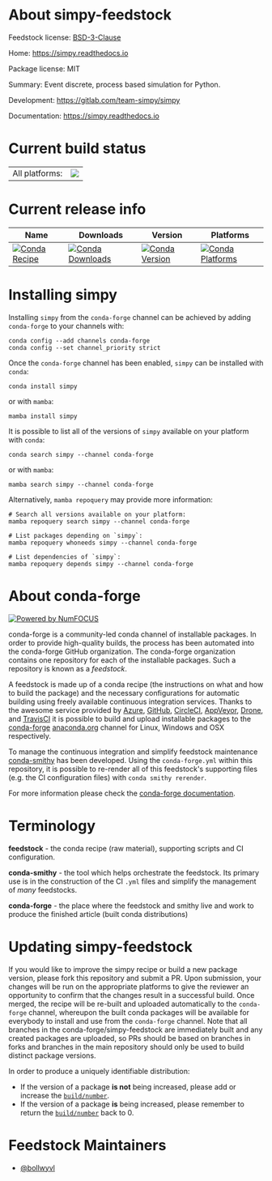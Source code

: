 About simpy-feedstock
=====================

Feedstock license: [BSD-3-Clause](https://github.com/conda-forge/simpy-feedstock/blob/main/LICENSE.txt)

Home: https://simpy.readthedocs.io

Package license: MIT

Summary: Event discrete, process based simulation for Python.

Development: https://gitlab.com/team-simpy/simpy

Documentation: https://simpy.readthedocs.io

Current build status
====================


<table><tr><td>All platforms:</td>
    <td>
      <a href="https://dev.azure.com/conda-forge/feedstock-builds/_build/latest?definitionId=11794&branchName=main">
        <img src="https://dev.azure.com/conda-forge/feedstock-builds/_apis/build/status/simpy-feedstock?branchName=main">
      </a>
    </td>
  </tr>
</table>

Current release info
====================

| Name | Downloads | Version | Platforms |
| --- | --- | --- | --- |
| [![Conda Recipe](https://img.shields.io/badge/recipe-simpy-green.svg)](https://anaconda.org/conda-forge/simpy) | [![Conda Downloads](https://img.shields.io/conda/dn/conda-forge/simpy.svg)](https://anaconda.org/conda-forge/simpy) | [![Conda Version](https://img.shields.io/conda/vn/conda-forge/simpy.svg)](https://anaconda.org/conda-forge/simpy) | [![Conda Platforms](https://img.shields.io/conda/pn/conda-forge/simpy.svg)](https://anaconda.org/conda-forge/simpy) |

Installing simpy
================

Installing `simpy` from the `conda-forge` channel can be achieved by adding `conda-forge` to your channels with:

```
conda config --add channels conda-forge
conda config --set channel_priority strict
```

Once the `conda-forge` channel has been enabled, `simpy` can be installed with `conda`:

```
conda install simpy
```

or with `mamba`:

```
mamba install simpy
```

It is possible to list all of the versions of `simpy` available on your platform with `conda`:

```
conda search simpy --channel conda-forge
```

or with `mamba`:

```
mamba search simpy --channel conda-forge
```

Alternatively, `mamba repoquery` may provide more information:

```
# Search all versions available on your platform:
mamba repoquery search simpy --channel conda-forge

# List packages depending on `simpy`:
mamba repoquery whoneeds simpy --channel conda-forge

# List dependencies of `simpy`:
mamba repoquery depends simpy --channel conda-forge
```


About conda-forge
=================

[![Powered by
NumFOCUS](https://img.shields.io/badge/powered%20by-NumFOCUS-orange.svg?style=flat&colorA=E1523D&colorB=007D8A)](https://numfocus.org)

conda-forge is a community-led conda channel of installable packages.
In order to provide high-quality builds, the process has been automated into the
conda-forge GitHub organization. The conda-forge organization contains one repository
for each of the installable packages. Such a repository is known as a *feedstock*.

A feedstock is made up of a conda recipe (the instructions on what and how to build
the package) and the necessary configurations for automatic building using freely
available continuous integration services. Thanks to the awesome service provided by
[Azure](https://azure.microsoft.com/en-us/services/devops/), [GitHub](https://github.com/),
[CircleCI](https://circleci.com/), [AppVeyor](https://www.appveyor.com/),
[Drone](https://cloud.drone.io/welcome), and [TravisCI](https://travis-ci.com/)
it is possible to build and upload installable packages to the
[conda-forge](https://anaconda.org/conda-forge) [anaconda.org](https://anaconda.org/)
channel for Linux, Windows and OSX respectively.

To manage the continuous integration and simplify feedstock maintenance
[conda-smithy](https://github.com/conda-forge/conda-smithy) has been developed.
Using the ``conda-forge.yml`` within this repository, it is possible to re-render all of
this feedstock's supporting files (e.g. the CI configuration files) with ``conda smithy rerender``.

For more information please check the [conda-forge documentation](https://conda-forge.org/docs/).

Terminology
===========

**feedstock** - the conda recipe (raw material), supporting scripts and CI configuration.

**conda-smithy** - the tool which helps orchestrate the feedstock.
                   Its primary use is in the construction of the CI ``.yml`` files
                   and simplify the management of *many* feedstocks.

**conda-forge** - the place where the feedstock and smithy live and work to
                  produce the finished article (built conda distributions)


Updating simpy-feedstock
========================

If you would like to improve the simpy recipe or build a new
package version, please fork this repository and submit a PR. Upon submission,
your changes will be run on the appropriate platforms to give the reviewer an
opportunity to confirm that the changes result in a successful build. Once
merged, the recipe will be re-built and uploaded automatically to the
`conda-forge` channel, whereupon the built conda packages will be available for
everybody to install and use from the `conda-forge` channel.
Note that all branches in the conda-forge/simpy-feedstock are
immediately built and any created packages are uploaded, so PRs should be based
on branches in forks and branches in the main repository should only be used to
build distinct package versions.

In order to produce a uniquely identifiable distribution:
 * If the version of a package **is not** being increased, please add or increase
   the [``build/number``](https://docs.conda.io/projects/conda-build/en/latest/resources/define-metadata.html#build-number-and-string).
 * If the version of a package **is** being increased, please remember to return
   the [``build/number``](https://docs.conda.io/projects/conda-build/en/latest/resources/define-metadata.html#build-number-and-string)
   back to 0.

Feedstock Maintainers
=====================

* [@bollwyvl](https://github.com/bollwyvl/)

